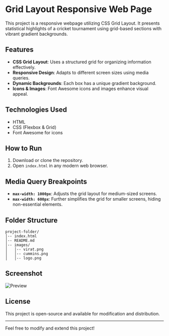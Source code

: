 # Grid Layout Responsive Web Page

This project is a responsive webpage utilizing CSS Grid Layout. It presents statistical highlights of a cricket tournament using grid-based sections with vibrant gradient backgrounds.

## Features
- **CSS Grid Layout**: Uses a structured grid for organizing information effectively.
- **Responsive Design**: Adapts to different screen sizes using media queries.
- **Dynamic Backgrounds**: Each box has a unique gradient background.
- **Icons & Images**: Font Awesome icons and images enhance visual appeal.

## Technologies Used
- HTML
- CSS (Flexbox & Grid)
- Font Awesome for icons

## How to Run
1. Download or clone the repository.
2. Open `index.html` in any modern web browser.

## Media Query Breakpoints
- **`max-width: 1000px`**: Adjusts the grid layout for medium-sized screens.
- **`max-width: 600px`**: Further simplifies the grid for smaller screens, hiding non-essential elements.

## Folder Structure
```
project-folder/
│-- index.html
│-- README.md
│-- images/
│   │-- virat.png
│   │-- cummins.png
│   │-- logo.png
```

## Screenshot
![Preview](https://via.placeholder.com/600x400.png?text=Grid+Layout+Preview)

## License
This project is open-source and available for modification and distribution.

---
Feel free to modify and extend this project!


